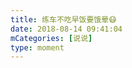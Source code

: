 ```yaml
---
title: 练车不吃早饭要饿晕😷
date: 2018-08-14 09:41:04
mCategories: [说说]
type: moment
---
```


<div id="pics-20180814094104"></div>

<script src="/lib/moment/pics.js"></script>
<script>
var data = [
    {"link": "2018-08-14_000000.jpeg", "type": "shuoshuo"}
];
picsRender(data, "pics-20180814094104");
</script>
